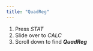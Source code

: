 ```yaml
---
title: "QuadReg"
---
```


1. Press *STAT*
2. Slide over to *CALC*
3. Scroll down to find ***QuadReg***

